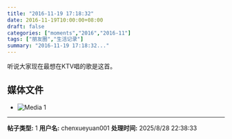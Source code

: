 ```yaml
---
title: "2016-11-19 17:18:32"
date: 2016-11-19T10:00:00+08:00
draft: false
categories: ["moments","2016","2016-11"]
tags: ["朋友圈","生活记录"]
summary: "2016-11-19 17:18:32..."
---
```


听说大家现在最想在KTV唱的歌是这首。

## 媒体文件

- ![Media 1](/Moments/photos/2016-11-19/201611191718320.jpg)

---

**帖子类型:** 1
**用户名:** chenxueyuan001
**处理时间:** 2025/8/28 22:38:33